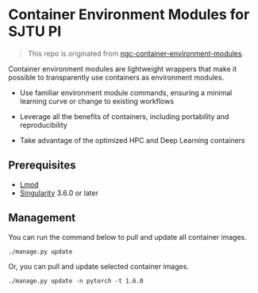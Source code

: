 # Container Environment Modules for SJTU PI

> This repo is originated from [ngc-container-environment-modules](https://github.com/NVIDIA/ngc-container-environment-modules).

Container environment modules are lightweight wrappers that make
it possible to transparently use containers as environment modules.

- Use familiar environment module commands, ensuring a minimal
  learning curve or change to existing workflows

- Leverage all the benefits of containers, including portability and
  reproducibility

- Take advantage of the optimized HPC and Deep Learning containers

## Prerequisites

- [Lmod](https://lmod.readthedocs.io/en/latest/)
- [Singularity](https://sylabs.io/guides/latest/user-guide/) 3.6.0 or later

## Management

You can run the command below to pull and update all container images.

```shell
./manage.py update
```

Or, you can pull and update selected container images.

```shell
./manage.py update -n pytorch -t 1.6.0
```